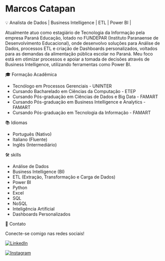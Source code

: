 # Marcos Catapan

💡 Analista de Dados | Business Intelligence | ETL | Power BI |

Atualmente atuo como estagiário de Tecnologia da Informação pela empresa Paraná Educação, lotado no FUNDEPAR (Instituto Paranaense de
Desenvolvimento Educacional), onde desenvolvo soluções para Análise de Dados, processos ETL e criação de Dashboards personalizados, voltados para as demandas da alimentação pública escolar no Paraná. Meu foco está em otimizar processos e apoiar a tomada de decisões através de Business Intelligence, utilizando ferramentas como Power BI.


🎓 Formação Acadêmica

- Tecnólogo em Processos Gerenciais - UNINTER
- Cursando Bacharelado em Ciências da Computação - ETEP
- Cursando Pós-graduação em Ciências de Dados e Big Data - FAMART
- Cursando Pós-graduação em Business Intelligence e Analytics - FAMART
- Cursando Pós-graduação em Tecnologia da Informação - FAMART

📚 Idiomas 

- Português (Nativo)
- Italiano (Fluente)
- Inglês (Intermediário)

🛠️ skills

- Análise de Dados
- Business Intelligence (BI)
- ETL (Extração, Transformação e Carga de Dados)
- Power BI
- Python
- Excel
- SQL
- NoSQL
- Inteligência Artificial
- Dashboards Personalizados
  
📧 Contato

Conecte-se comigo nas redes sociais!

[![LinkedIn](https://img.shields.io/badge/LinkedIn-0077B5?style=for-the-badge&logo=linkedin&logoColor=white)](https://www.linkedin.com/in/marcoscatapan/)

[![Instagram](https://img.shields.io/badge/-Instagram-%23E4405F?style=for-the-badge&logo=instagram&logoColor=white)](https://www.instagram.com/marcos_catapan/)


